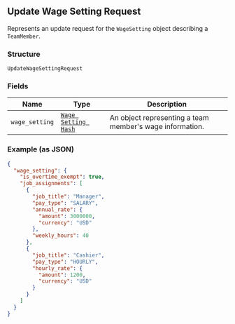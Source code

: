 ## Update Wage Setting Request

Represents an update request for the `WageSetting` object describing a `TeamMember`.

### Structure

`UpdateWageSettingRequest`

### Fields

| Name | Type | Description |
|  --- | --- | --- |
| `wage_setting` | [`Wage Setting Hash`](/doc/models/wage-setting.md) | An object representing a team member's wage information. |

### Example (as JSON)

```json
{
  "wage_setting": {
    "is_overtime_exempt": true,
    "job_assignments": [
      {
        "job_title": "Manager",
        "pay_type": "SALARY",
        "annual_rate": {
          "amount": 3000000,
          "currency": "USD"
        },
        "weekly_hours": 40
      },
      {
        "job_title": "Cashier",
        "pay_type": "HOURLY",
        "hourly_rate": {
          "amount": 1200,
          "currency": "USD"
        }
      }
    ]
  }
}
```

